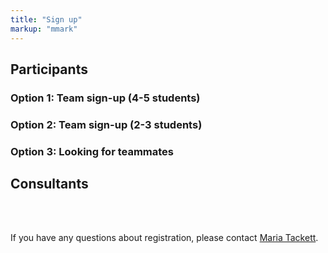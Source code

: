 ```yaml
---
title: "Sign up"
markup: "mmark"
---
```


<!--
Click on the option that applies to you. Regardless of the option you choose, you will automatically be placed on the ASA DataFest<sup>TM</sup> mailing list to receive updates and announcements.

Registration deadline is **March 18, 2020 at 11:59p**.

Seats are limited, sign up before it's too late!
-->

<!--
As of April 1 we have over 350 students signed up for DataFest at Duke from eight area schools! We have reached capacity and registration is now closed.

<a href="https://goo.gl/forms/nTUIDUpb8OiXy7j63"><i class="fas fa-user-plus fa-2x" style="color:#4285F4"></i></a> If you are interested in serving as a consultant during the event, please let us know your availability [here](https://goo.gl/forms/nTUIDUpb8OiXy7j63).

Alternatively, even if you're not competing, you're welcomed to attend the final presentations at 3pm on Sunday, April 8, at Penn Pavilion.

Thank you for your interest and see you at DataFest!
-->


<!--
Click on the option that applies to you. Regardless of the option you choose, you will automatically be placed on the ASA DataFest<small><sup>TM</sup></small> mailing list to receive updates and announcements.

Registration deadline is midnight on **Monday, March 25, 2019**.

Seats are limited, sign up before it's too late!
-->
## Participants

### Option 1: Team sign-up (4-5 students)

<!--
<a href="https://forms.office.com/Pages/ResponsePage.aspx?id=TsVyyzFKnk2xSh6jbfrJTBw0r2_bKCVMs9lST1_-2sxUNzA2NVdHQlQyUEhZUk9QNFhENVBTUksxTS4u"><i class="fas fa-user-plus fa-2x" style="color:#03A9F4"></i></a> Click [here](https://forms.office.com/Pages/ResponsePage.aspx?id=TsVyyzFKnk2xSh6jbfrJTBw0r2_bKCVMs9lST1_-2sxUNzA2NVdHQlQyUEhZUk9QNFhENVBTUksxTS4u) to sign up as a team of 4 to 5 students. Students signing up in this category will be given priority.
-->

### Option 2: Team sign-up (2-3 students)

<!--
<a href="https://forms.office.com/Pages/ResponsePage.aspx?id=TsVyyzFKnk2xSh6jbfrJTBw0r2_bKCVMs9lST1_-2sxUMzBRTzk5SjhCUzVWVDBXV1BNWURKVFFPTS4u"><i class="fas fa-user-plus fa-2x" style="color:#b0bd31"></i></a> Click [here](https://forms.office.com/Pages/ResponsePage.aspx?id=TsVyyzFKnk2xSh6jbfrJTBw0r2_bKCVMs9lST1_-2sxUMzBRTzk5SjhCUzVWVDBXV1BNWURKVFFPTS4u) to sign up as a team of 2 to 3 students. Students signing up in this category will be added to the roster if there are seats open as of March 11, 2020. Students will be added in the order they registered. Students in this category may also be matched up with others looking to join an existing team.
-->

### Option 3: Looking for teammates

<!--
<a href="https://forms.office.com/Pages/ResponsePage.aspx?id=TsVyyzFKnk2xSh6jbfrJTBw0r2_bKCVMs9lST1_-2sxURDI4VUpYMTZBNVVTVUVJSFBOOE9GTTNFMi4u"><i class="fas fa-user-plus fa-2x" style="color:#E91E63"></i></a> If you do not have a team in mind but you're looking for teammates, click [here](https://forms.office.com/Pages/ResponsePage.aspx?id=TsVyyzFKnk2xSh6jbfrJTBw0r2_bKCVMs9lST1_-2sxURDI4VUpYMTZBNVVTVUVJSFBOOE9GTTNFMi4u) to leave us your information so that you can be matched with others.
-->

## Consultants

<!--

<a href="https://forms.office.com/Pages/ResponsePage.aspx?id=TsVyyzFKnk2xSh6jbfrJTBw0r2_bKCVMs9lST1_-2sxUMThTVURLNUYzMFE4WTJUQjY3U09JMDEyRC4u"><i class="fas fa-user-plus fa-2x" style="color:#4285F4"></i></a> If you are interested in serving as a consultant during the event, please let us know your availability [here](https://forms.office.com/Pages/ResponsePage.aspx?id=TsVyyzFKnk2xSh6jbfrJTBw0r2_bKCVMs9lST1_-2sxUMThTVURLNUYzMFE4WTJUQjY3U09JMDEyRC4u).

-->

<br><br>

If you have any questions about registration, please contact [Maria Tackett](mailto:maria.tackett@duke.edu).